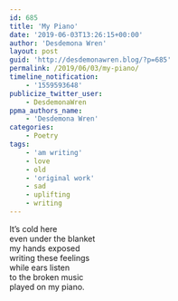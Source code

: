```yaml
---
id: 685
title: 'My Piano'
date: '2019-06-03T13:26:15+00:00'
author: 'Desdemona Wren'
layout: post
guid: 'http://desdemonawren.blog/?p=685'
permalink: /2019/06/03/my-piano/
timeline_notification:
    - '1559593648'
publicize_twitter_user:
    - DesdemonaWren
ppma_authors_name:
    - 'Desdemona Wren'
categories:
    - Poetry
tags:
    - 'am writing'
    - love
    - old
    - 'original work'
    - sad
    - uplifting
    - writing
---
```


It’s cold here  
even under the blanket  
my hands exposed  
writing these feelings  
while ears listen  
to the broken music  
played on my piano.